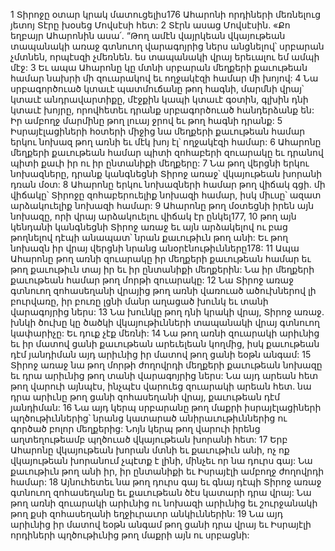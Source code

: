 1 Տիրոջը օտար կրակ մատուցելիս176 Ահարոնի որդիների մեռնելուց յետոյ Տէրը խօսեց Մովսէսի հետ: 2 Տէրն ասաց Մովսէսին. «Քո եղբայր Ահարոնին ասա՛. “Թող ամէն վայրկեան վկայութեան տապանակի առաջ գտնուող վարագոյրից ներս անցնելով՝ սրբարան չմտնեն, որպէսզի չմեռնեն. ես տապանակի վրայ երեւալու եմ ամպի մէջ: 3 Եւ ապա Ահարոնը կը մտնի սրբարան մեղքերի քաւութեան համար նախրի մի զուարակով եւ ողջակէզի համար մի խոյով: 4 Նա սրբագործուած կտաւէ պատմուճանը թող հագնի, մարմնի վրայ՝ կտաւէ անդրավարտիքը, մէջքին կապի կտաւէ գօտին, գլխին դնի կտաւէ խոյրը, որովհետեւ դրանք սրբագործուած հանդերձանք են: Իր ամբողջ մարմինը թող լուայ ջրով եւ թող հագնի դրանք:
5 Իսրայէլացիների հօտերի միջից նա մեղքերի քաւութեան համար երկու նոխազ թող առնի եւ մէկ խոյ էլ՝ ողջակէզի համար: 6 Ահարոնը մեղքերի քաւութեան համար պիտի զոհաբերի զուարակը եւ դրանով պիտի քաւի իր ու իր ընտանիքի մեղքերը: 7 Նա թող վերցնի երկու նոխազները, դրանք կանգնեցնի Տիրոջ առաջ՝ վկայութեան խորանի դռան մօտ: 8 Ահարոնը երկու նոխազների համար թող վիճակ գցի. մի վիճակը՝ Տիրոջը զոհաբերուելիք նոխազի համար, իսկ միւսը՝ ազատ արձակուելիք նոխազի համար: 9 Ահարոնը թող մօտեցնի իրեն այն նոխազը, որի վրայ արձակուելու վիճակ էր ընկել177, 10 թող այն կենդանի կանգնեցնի Տիրոջ առաջ եւ այն արձակելով ու բաց թողնելով դէպի անապատ՝ նրան քաւութիւն թող անի: Եւ թող նոխազն իր վրայ վերցնի նրանց անօրէնութիւնները178: 11 Ապա Ահարոնը թող առնի զուարակը իր մեղքերի քաւութեան համար եւ թող քաւութիւն տայ իր եւ իր ընտանիքի մեղքերին: Նա իր մեղքերի քաւութեան համար թող մորթի զուարակը: 12 Նա Տիրոջ առաջ գտնուող զոհասեղանի վրայից թող առնի վառուած ածուխներով լի բուրվառը, իր բուռը լցնի մանր աղացած խունկ եւ տանի վարագոյրից ներս: 13 Նա խունկը թող դնի կրակի վրայ, Տիրոջ առաջ. խնկի ծուխը կը ծածկի վկայութիւնների տապանակի վրայ գտնուող կափարիչը: Եւ դուք չէք մեռնի: 14 Նա թող առնի զուարակի արիւնից եւ իր մատով ցանի քաւութեան արեւելեան կողմից, իսկ քաւութեան դէմ յանդիման այդ արիւնից իր մատով թող ցանի եօթն անգամ:
15 Տիրոջ առաջ նա թող մորթի ժողովրդի մեղքերի քաւութեան նոխազը եւ դրա արիւնից թող տանի վարագոյրից ներս: Նա այդ արեան հետ թող վարուի այնպէս, ինչպէս վարուեց զուարակի արեան հետ. նա դրա արիւնը թող ցանի զոհասեղանի վրայ, քաւութեան դէմ յանդիման: 16 Նա այդ կերպ սրբարանը թող մաքրի իսրայէլացիների պղծութիւններից՝ նրանց կատարած անիրաւութիւններից ու գործած բոլոր մեղքերից: Նոյն կերպ թող վարուի իրենց աղտեղութեամբ պղծուած վկայութեան խորանի հետ: 17 Երբ Ահարոնը վկայութեան խորան մտնի եւ քաւութիւն անի, ոչ ոք վկայութեան խորանում չպէտք է լինի, մինչեւ որ նա դուրս գայ: Նա քաւութիւն թող անի իր, իր ընտանիքի եւ Իսրայէլի ամբողջ ժողովրդի համար: 18 Այնուհետեւ նա թող դուրս գայ եւ գնայ դէպի Տիրոջ առաջ գտնուող զոհասեղանը եւ քաւութեան ծէս կատարի դրա վրայ: Նա թող առնի զուարակի արիւնից ու նոխազի արիւնից եւ շուրջանակի թող քսի զոհասեղանի եղջիւրաւոր անկիւններին: 19 Նա այդ արիւնից իր մատով եօթն անգամ թող ցանի դրա վրայ եւ Իսրայէլի որդիների պղծութիւնից թող մաքրի այն ու սրբացնի:

